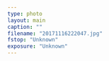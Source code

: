 ```yaml
---
type: photo
layout: main
caption: ""
filename: "20171116222047.jpg"
fstop: "Unknown"
exposure: "Unknown"
---
```

